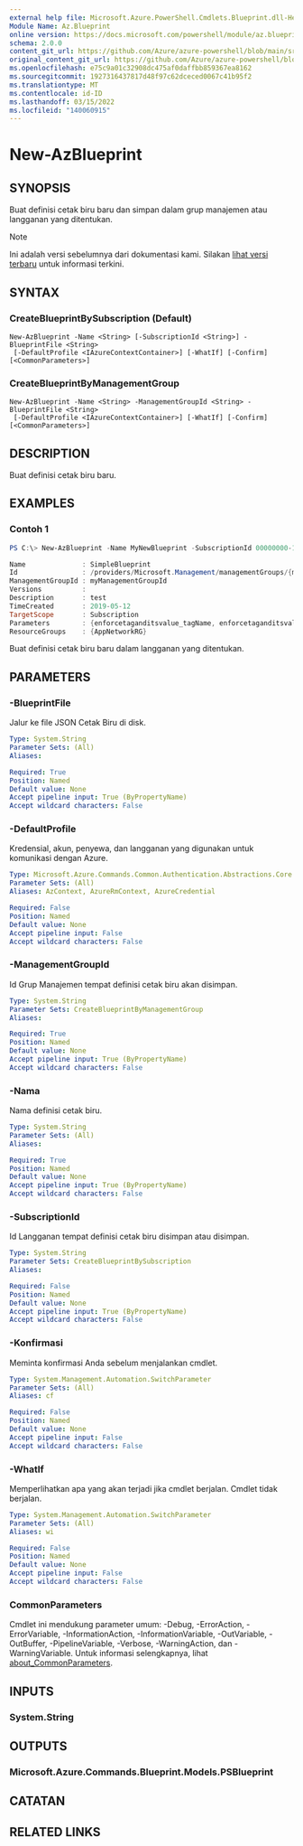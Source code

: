```yaml
---
external help file: Microsoft.Azure.PowerShell.Cmdlets.Blueprint.dll-Help.xml
Module Name: Az.Blueprint
online version: https://docs.microsoft.com/powershell/module/az.blueprint/new-azblueprint
schema: 2.0.0
content_git_url: https://github.com/Azure/azure-powershell/blob/main/src/Blueprint/Blueprint/help/New-AzBlueprint.md
original_content_git_url: https://github.com/Azure/azure-powershell/blob/main/src/Blueprint/Blueprint/help/New-AzBlueprint.md
ms.openlocfilehash: e75c9a01c32908dc475af0daffbb859367ea8162
ms.sourcegitcommit: 1927316437817d48f97c62dceced0067c41b95f2
ms.translationtype: MT
ms.contentlocale: id-ID
ms.lasthandoff: 03/15/2022
ms.locfileid: "140060915"
---
```

# New-AzBlueprint

## SYNOPSIS
Buat definisi cetak biru baru dan simpan dalam grup manajemen atau langganan yang ditentukan.

> [!NOTE]
>Ini adalah versi sebelumnya dari dokumentasi kami. Silakan [lihat versi terbaru](/powershell/module/az.blueprint/new-azblueprint) untuk informasi terkini.

## SYNTAX

### CreateBlueprintBySubscription (Default)
```
New-AzBlueprint -Name <String> [-SubscriptionId <String>] -BlueprintFile <String>
 [-DefaultProfile <IAzureContextContainer>] [-WhatIf] [-Confirm] [<CommonParameters>]
```

### CreateBlueprintByManagementGroup
```
New-AzBlueprint -Name <String> -ManagementGroupId <String> -BlueprintFile <String>
 [-DefaultProfile <IAzureContextContainer>] [-WhatIf] [-Confirm] [<CommonParameters>]
```

## DESCRIPTION
Buat definisi cetak biru baru. 

## EXAMPLES

### Contoh 1
```powershell
PS C:\> New-AzBlueprint -Name MyNewBlueprint -SubscriptionId 00000000-1111-0000-1111-000000000000 -BlueprintFile C:\Blueprint.json

Name              : SimpleBlueprint
Id                : /providers/Microsoft.Management/managementGroups/{mgId}/providers/Microsoft.Blueprint/blueprints/SimpleBlueprint
ManagementGroupId : myManagementGroupId
Versions          : 
Description       : test
TimeCreated       : 2019-05-12
TargetScope       : Subscription
Parameters        : {enforcetaganditsvalue_tagName, enforcetaganditsvalue_tagValue}
ResourceGroups    : {AppNetworkRG}
```

Buat definisi cetak biru baru dalam langganan yang ditentukan.

## PARAMETERS

### -BlueprintFile
Jalur ke file JSON Cetak Biru di disk.

```yaml
Type: System.String
Parameter Sets: (All)
Aliases:

Required: True
Position: Named
Default value: None
Accept pipeline input: True (ByPropertyName)
Accept wildcard characters: False
```

### -DefaultProfile
Kredensial, akun, penyewa, dan langganan yang digunakan untuk komunikasi dengan Azure.

```yaml
Type: Microsoft.Azure.Commands.Common.Authentication.Abstractions.Core.IAzureContextContainer
Parameter Sets: (All)
Aliases: AzContext, AzureRmContext, AzureCredential

Required: False
Position: Named
Default value: None
Accept pipeline input: False
Accept wildcard characters: False
```

### -ManagementGroupId
Id Grup Manajemen tempat definisi cetak biru akan disimpan.

```yaml
Type: System.String
Parameter Sets: CreateBlueprintByManagementGroup
Aliases:

Required: True
Position: Named
Default value: None
Accept pipeline input: True (ByPropertyName)
Accept wildcard characters: False
```

### -Nama
Nama definisi cetak biru.

```yaml
Type: System.String
Parameter Sets: (All)
Aliases:

Required: True
Position: Named
Default value: None
Accept pipeline input: True (ByPropertyName)
Accept wildcard characters: False
```

### -SubscriptionId
Id Langganan tempat definisi cetak biru disimpan atau disimpan.

```yaml
Type: System.String
Parameter Sets: CreateBlueprintBySubscription
Aliases:

Required: False
Position: Named
Default value: None
Accept pipeline input: True (ByPropertyName)
Accept wildcard characters: False
```

### -Konfirmasi
Meminta konfirmasi Anda sebelum menjalankan cmdlet.

```yaml
Type: System.Management.Automation.SwitchParameter
Parameter Sets: (All)
Aliases: cf

Required: False
Position: Named
Default value: None
Accept pipeline input: False
Accept wildcard characters: False
```

### -WhatIf
Memperlihatkan apa yang akan terjadi jika cmdlet berjalan.
Cmdlet tidak berjalan.

```yaml
Type: System.Management.Automation.SwitchParameter
Parameter Sets: (All)
Aliases: wi

Required: False
Position: Named
Default value: None
Accept pipeline input: False
Accept wildcard characters: False
```

### CommonParameters
Cmdlet ini mendukung parameter umum: -Debug, -ErrorAction, -ErrorVariable, -InformationAction, -InformationVariable, -OutVariable, -OutBuffer, -PipelineVariable, -Verbose, -WarningAction, dan -WarningVariable. Untuk informasi selengkapnya, lihat [about_CommonParameters](http://go.microsoft.com/fwlink/?LinkID=113216).

## INPUTS

### System.String

## OUTPUTS

### Microsoft.Azure.Commands.Blueprint.Models.PSBlueprint

## CATATAN

## RELATED LINKS

